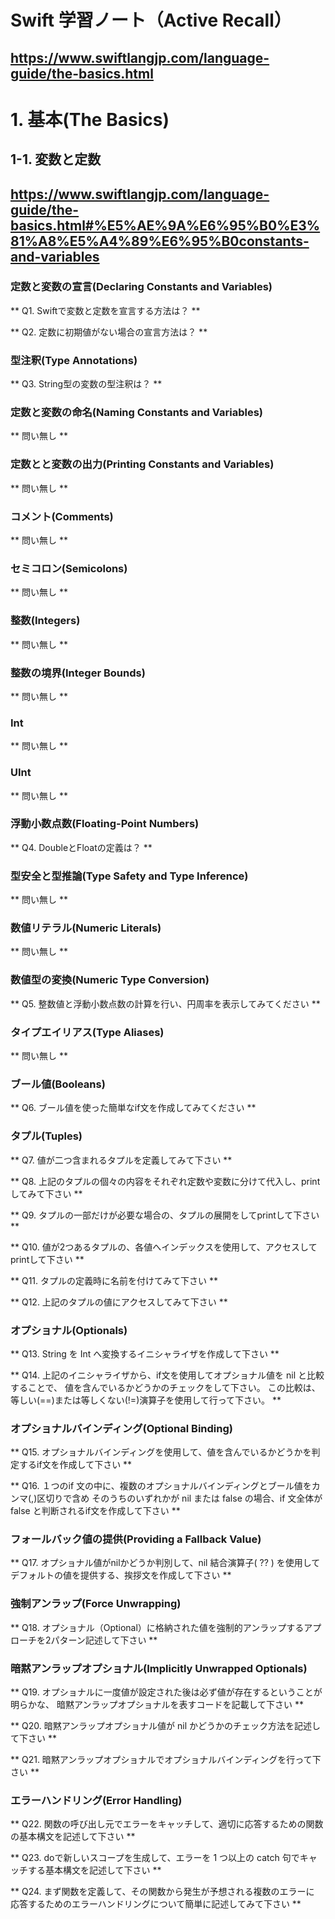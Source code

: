 
# Swift 学習ノート（Active Recall）
<https://www.swiftlangjp.com/language-guide/the-basics.html>
--- 

# 1. 基本(The Basics)

## 1-1. 変数と定数
<https://www.swiftlangjp.com/language-guide/the-basics.html#%E5%AE%9A%E6%95%B0%E3%81%A8%E5%A4%89%E6%95%B0constants-and-variables>
--- 

### 定数と変数の宣言(Declaring Constants and Variables)

** Q1. Swiftで変数と定数を宣言する方法は？ **


** Q2. 定数に初期値がない場合の宣言方法は？ **


### 型注釈(Type Annotations)

** Q3. String型の変数の型注釈は？ **


### 定数と変数の命名(Naming Constants and Variables)

** 問い無し **


### 定数とと変数の出力(Printing Constants and Variables)

** 問い無し **


### コメント(Comments)

** 問い無し **


### セミコロン(Semicolons)

** 問い無し **


### 整数(Integers)

** 問い無し **


### 整数の境界(Integer Bounds)

** 問い無し **


### Int

** 問い無し **


### UInt

** 問い無し **


### 浮動小数点数(Floating-Point Numbers)

** Q4. DoubleとFloatの定義は？ **


### 型安全と型推論(Type Safety and Type Inference)

** 問い無し **


### 数値リテラル(Numeric Literals)

** 問い無し **


### 数値型の変換(Numeric Type Conversion)

** Q5. 整数値と浮動小数点数の計算を行い、円周率を表示してみてください **


### タイプエイリアス(Type Aliases)

** 問い無し **


### ブール値(Booleans)

** Q6. ブール値を使った簡単なif文を作成してみてください **


### タプル(Tuples)

** Q7. 値が二つ含まれるタプルを定義してみて下さい **

** Q8. 上記のタプルの個々の内容をそれぞれ定数や変数に分けて代入し、printしてみて下さい **

** Q9. タプルの一部だけが必要な場合の、タプルの展開をしてprintして下さい **

** Q10. 値が2つあるタプルの、各値へインデックスを使用して、アクセスしてprintして下さい **

** Q11. タプルの定義時に名前を付けてみて下さい **

** Q12. 上記のタプルの値にアクセスしてみて下さい **


### オプショナル(Optionals)

** Q13. String を Int へ変換するイニシャライザを作成して下さい **

** Q14. 上記のイニシャライザから、if文を使用してオプショナル値を nil と比較することで、
        値を含んでいるかどうかのチェックをして下さい。
        この比較は、等しい(==)または等しくない(!=)演算子を使用して行って下さい。 **


### オプショナルバインディング(Optional Binding)

** Q15. オプショナルバインディングを使用して、値を含んでいるかどうかを判定するif文を作成して下さい **

** Q16. １つのif 文の中に、複数のオプショナルバインディングとブール値をカンマ(,)区切りで含め
        そのうちのいずれかが nil または false の場合、if 文全体が false と判断されるif文を作成して下さい **


### フォールバック値の提供(Providing a Fallback Value)

** Q17. オプショナル値がnilかどうか判別して、nil 結合演算子( ?? ) を使用して
        デフォルトの値を提供する、挨拶文を作成して下さい **


### 強制アンラップ(Force Unwrapping)

** Q18. オプショナル（Optional<T>）に格納された値を強制的アンラップするアプローチを2パターン記述して下さい **


### 暗黙アンラップオプショナル(Implicitly Unwrapped Optionals)

** Q19. オプショナルに一度値が設定された後は必ず値が存在するということが明らかな、
        暗黙アンラップオプショナルを表すコードを記載して下さい **


** Q20. 暗黙アンラップオプショナル値が nil かどうかのチェック方法を記述して下さい **


** Q21. 暗黙アンラップオプショナルでオプショナルバインディングを行って下さい **


### エラーハンドリング(Error Handling)

** Q22. 関数の呼び出し元でエラーをキャッチして、適切に応答するための関数の基本構文を記述して下さい **


** Q23. doで新しいスコープを生成して、エラーを 1 つ以上の catch 句でキャッチする基本構文を記述して下さい **


** Q24. まず関数を定義して、その関数から発生が予想される複数のエラーに
        応答するためのエラーハンドリングについて簡単に記述してみて下さい **
